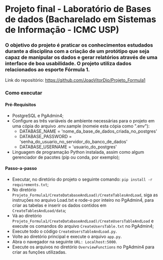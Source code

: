 # Projeto final - Laboratório de Bases de dados (Bacharelado em Sistemas de Informação - ICMC USP)
 
### O objetivo do projeto é praticar os conhecimentos estudados durante a disciplina com a criação de um protótipo que seja capaz de manipular os dados e gerar relatórios através de uma interface de boa usabilidade. O projeto utiliza dados relacionados ao esporte Fórmula 1.

Link do repositório: https://github.com/JoaoVitorDio/Projeto_Formula1

### Como executar
#### Pré-Requisitos
* PostgreSQL e PgAdmin4;
* Configure as três variáveis de ambiente necessárias para o projeto em uma cópia do arquivo .env.sample (nomeie esta cópia como ".env"):
	*  DATABASE_NAME = 'nome_da_base_de_dados_criada_no_postgres'
	* DATABASE_PASSWORD = 'senha_do_usuario_no_servidor_do_banco_de_dados'
	* DATABASE_USERNAME = 'usuario_do_postgres'
* Linguagem de programação Python instalada, assim como algum gerenciador de pacotes (pip ou conda, por exemplo);

#### Passo-a-passo
* Executar, no diretório do projeto o seguinte comando: `pip install -r requirements.txt`;
* No diretório `Projeto_Formula1/CreateDatabaseAndLoad)/CreateTablesAndLoad`, siga as instruções no arquivo Load.txt e rode-o por inteiro no PgAdmin4, para criar as tabelas e inserir os dados contidos em `CreateTablesAndLoad/data`;
* Vá ao diretório `Projeto_Formula1/CreateDatabaseAndLoad)/CreateUsersTableAndLoad` e execute os comandos do arquivo `CreateUsersTable.txt` no PgAdmin4;
* Execute todo o código `CreateUsersTableAndLoad.py`.
* Volte ao diretório principal e execute o arquivo `app.py`.
* Abra o navegador na seguinte `URL: Localhost:5000`.
* Execute os arquivos no diretório `OverviewFunctions` no PgAdmin4 para criar as funções utilizadas.
